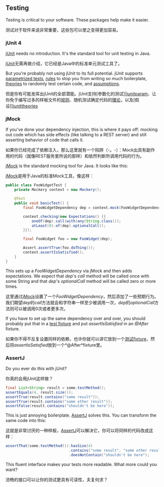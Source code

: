 ## Testing

Testing is critical to your software. These packages help make it easier.

测试对于软件来说非常重要，这些包可以使之变得更加容易。

### jUnit 4

[jUnit][junit] needs no introduction. It's the standard tool for unit testing
in Java.

[jUnit][junit]无需再做介绍，它已经是Java中的标准单元测试工具了。

But you're probably not using jUnit to its full potential. jUnit supports
[parametrized tests][junitparam], [rules][junitrules] to stop you from writing
so much boilerplate, [theories][junittheories] to randomly test certain code,
and [assumptions][junitassume].

但是你有可能发挥出jUnit的全部潜能。jUnit支持[参数化的测试]][junitparam]、让你免于编写过多的样板文件的[规则][junitrules]、随机测试确定代码的[理论][junittheories]，以及[假设]][junittheories]

### jMock

If you've done your dependency injection, this is where it pays off: mocking
out code which has side effects (like talking to a REST server) and still
asserting behavior of code that calls it.

如果你已经完成了依赖注入，那么这里就有一个陷阱（-。-）：Mock出具有副作用的代码（就像REST服务里所说的那样）和依然判断所调用代码的行为。

[jMock][jmock] is the standard mocking tool for Java. It looks like this:

[jMock][jmock]是用于Java的标准Mock工具，像这样：

```java
public class FooWidgetTest {
    private Mockery context = new Mockery();

    @Test
    public void basicTest() {
        final FooWidgetDependency dep = context.mock(FooWidgetDependency.class);

        context.checking(new Expectations() {{
            oneOf(dep).call(with(any(String.class)));
            atLeast(0).of(dep).optionalCall();
        }});

        final FooWidget foo = new FooWidget(dep);

        Assert.assertTrue(foo.doThing());
        context.assertIsSatisfied();
    }
}
```

This sets up a *FooWidgetDependency* via jMock and then adds expectations. We
expect that *dep*'s *call* method will be called once with some String and that
*dep*'s *optionalCall* method will be called zero or more times.

这里通过[jMock][jmock]设置了一个*FooWidgetDependency*，然后添加了一些预期行为。我们期望*dep*的*call*方法就会和字符串一样至少被调用一次，*dep*的*optionalCall*方法则可以被调用0次或者更多次。

If you have to set up the same dependency over and over, you should probably
put that in a [test fixture][junitfixture] and put *assertIsSatisfied* in an
*@After* fixture.

如果你不得不反复设置同样的依赖，也许你就可以讲它放到一个[测试fixture][junitfixture]，然后将*assertIsSatisfied*放到一个*@After*fixture里。

### AssertJ

Do you ever do this with jUnit?

你真的会用jUnit这样做？

```java
final List<String> result = some.testMethod();
assertEquals(4, result.size());
assertTrue(result.contains("some result"));
assertTrue(result.contains("some other result"));
assertFalse(result.contains("shouldn't be here"));
```

This is just annoying boilerplate. [AssertJ][assertj] solves this. You can
transform the same code into this:

这就是非常讨厌的一种样板，[AssertJ][assertj]可以解决它，你可以将同样的代码改成这样：

```java
assertThat(some.testMethod()).hasSize(4)
                             .contains("some result", "some other result")
                             .doesNotContain("shouldn't be here");
```

This fluent interface makes your tests more readable. What more could you want?

流畅的接口可以让你的测试更具有可读性，夫复何求？

[junit]: http://junit.org/
[junitparam]: https://github.com/junit-team/junit/wiki/Parameterized-tests
[junitrules]: https://github.com/junit-team/junit/wiki/Rules
[junittheories]: https://github.com/junit-team/junit/wiki/Theories
[junitassume]: https://github.com/junit-team/junit/wiki/Assumptions-with-assume
[jmock]: http://jmock.org/
[junitfixture]: https://github.com/junit-team/junit/wiki/Test-fixtures
[assertj]: http://joel-costigliola.github.io/assertj/index.html
